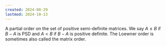 ```yaml
---
created: 2024-08-29
lastmod: 2024-10-13
---
```


A partial order on the set of positive semi-definite matrices. We say $A\leq B$ if $B - A$ is PSD and $A<B$ if $B-A$ is positive definite. The Loewner order is sometimes also called the matrix order. 